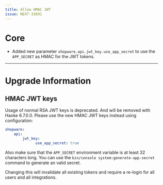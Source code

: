 ```yaml
---
title: Allow HMAC JWT
issue: NEXT-33691
---
```


# Core

* Added new parameter `shopware.api.jwt_key.use_app_secret` to use the `APP_SECRET` as HMAC for the JWT tokens.

___

# Upgrade Information
## HMAC JWT keys

Usage of normal RSA JWT keys is deprecated. And will be removed with Haoke 6.7.0.0. Please use the new HMAC JWT keys instead using configuration:

```yaml
shopware:
    api:
        jwt_key:
              use_app_secret: true
```

Also make sure that the `APP_SECRET` environment variable is at least 32 characters long. You can use the `bin/console system:generate-app-secret` command to generate an valid secret.

Changing this will invalidate all existing tokens and require a re-login for all users and all integrations.

